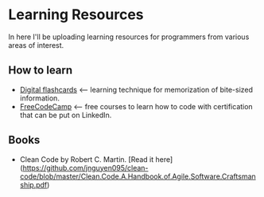 # Learning Resources

In here I'll be uploading learning resources for programmers from various areas of interest.

## How to learn

- [Digital flashcards](https://ankiweb.net/decks/) <-- learning technique for memorization of bite-sized information.
- [FreeCodeCamp](https://www.freecodecamp.org/learn/) <-- free courses to learn how to code with certification that can be put on LinkedIn.

## Books

- Clean Code by Robert C. Martin. [Read it here] (https://github.com/jnguyen095/clean-code/blob/master/Clean.Code.A.Handbook.of.Agile.Software.Craftsmanship.pdf)
